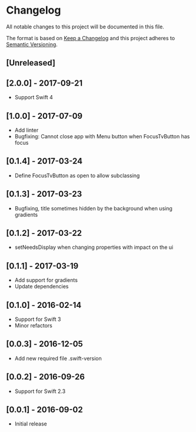 # Changelog
All notable changes to this project will be documented in this file.

The format is based on [Keep a Changelog](http://keepachangelog.com/en/1.0.0/)
and this project adheres to [Semantic Versioning](http://semver.org/spec/v2.0.0.html).

## [Unreleased]

## [2.0.0] - 2017-09-21

- Support Swift 4

## [1.0.0] - 2017-07-09

- Add linter
- Bugfixing: Cannot close app with Menu button when FocusTvButton has focus

## [0.1.4] - 2017-03-24

- Define FocusTvButton as open to allow subclassing

## [0.1.3] - 2017-03-23

- Bugfixing, title sometimes hidden by the background when using gradients

## [0.1.2] - 2017-03-22

- setNeedsDisplay when changing properties with impact on the ui

## [0.1.1] - 2017-03-19

- Add support for gradients
- Update dependencies

## [0.1.0] - 2016-02-14

- Support for Swift 3
- Minor refactors

## [0.0.3] - 2016-12-05

- Add new required file .swift-version

## [0.0.2] - 2016-09-26

- Support for Swift 2.3

## [0.0.1] - 2016-09-02

- Initial release
